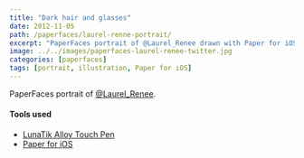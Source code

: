 ```yaml
---
title: "Dark hair and glasses"
date: 2012-11-05
path: /paperfaces/laurel-renne-portrait/
excerpt: "PaperFaces portrait of @Laurel_Renee drawn with Paper for iOS on an iPad."
image: ../../images/paperfaces-laurel-renee-twitter.jpg
categories: [paperfaces]
tags: [portrait, illustration, Paper for iOS]
---
```


PaperFaces portrait of [@Laurel_Renee](https://twitter.com/Laurel_Renee).

#### Tools used

- [LunaTik Alloy Touch Pen](https://www.amazon.com/gp/product/B00821TR7G/ref=as_li_ss_tl?ie=UTF8&tag=mademist-20&linkCode=as2&camp=1789&creative=390957&creativeASIN=B00821TR7G)
- [Paper for iOS](https://paper.bywetransfer.com/)
